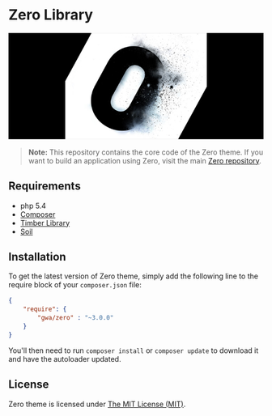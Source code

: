# Zero Library

![Zero](https://github.com/gwa/zero/blob/master/zero-header.jpg)

> **Note:** This repository contains the core code of the Zero theme. If you want to build an application using Zero, visit the main [Zero repository](https://github.com/gwa/zero).

## Requirements

* php 5.4
* [Composer](https://getcomposer.org/)
* [Timber Library](http://upstatement.com/timber/)
* [Soil](https://github.com/roots/soil)

## Installation

To get the latest version of Zero theme, simply add the following line to the require block of your `composer.json` file:

~~~json
{
    "require": {
        "gwa/zero" : "~3.0.0"
    }
}
~~~

You'll then need to run `composer install` or `composer update` to download it and have the autoloader updated.

## License
Zero theme is licensed under [The MIT License (MIT)](https://github.com/gwa/zero/blob/master/LICENSE).